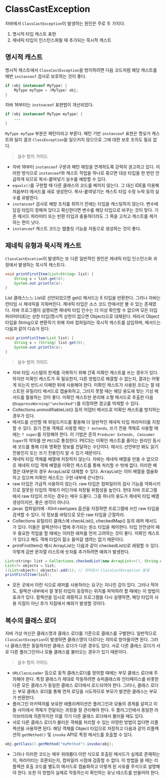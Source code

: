# ClassCastException
자바에서 `ClassCastException`이 발생하는 원인은 주로 두 가지다.
1. 명시적 타입 캐스트 표현
2. 제네릭 타입이 인스턴스화될 때 추가되는 묵시적 캐스트

## 명시적 캐스트
명시적 캐스트에서 `ClassCastException`을 방지하려면 다음 코드처럼 해당 캐스트를 매번 `instanceof` 검사로 보호하는 것이 좋다.
```java
if (obj instanceof MyType) {
    MyType myType = (MyType) obj;
}
```
자바 16부터는 `instnaceof` 표현법이 개선되었다.
```java
if (obj instanceof MyType myType) {
    ...
}
```
`MyType myType` 부분은 패턴이라고 부른다.
패턴 기반 `instanceof` 표현은 명싲거 캐스트와 달리 결코 `ClassException`을 일으키지 않으므로 그에 대한 보호 조치도 필요 없다.

> 실수 방지 가이드
* 자바 16부터 `instanceof` 구문과 패턴 매칭을 연계하도록 강력히 권고하고 있다. 이러한 방식으로 `instanceof`와 캐스트 작업을 하나로 묶으면 대상 타입을 한 번만 언급하게 되므로 복사-붙여넣기 실수를 예방할 수 있다.
* `equals()`를 구현할 때 다른 클래스의 코드를 베끼지 않는다. 그 대신 IDE를 이용해 처음부터 메서드를 새로 생성한다. 복사-붙여넣기는 캐스트 타입 수정 누락 등의 실수를 유발한다.
* `instanceof` 검사로 예방 조치를 취하기 전에는 타입을 캐스팅하지 않는다. 변수에 담길 타입이 정해져 있다고 확신한다면 변수를 해당 타입으로 바꾸는 것이 맞다. 기존 메서드 파라미터 또는 반환 타입과 충돌하더라도 그 쪽을 고치고 캐스트를 제거하는 편이 낫다.
* `instanceof` 캐스트 코드는 템플릿 기능을 자동으로 생성하는 것이 좋다.

## 제네릭 유형과 묵시적 캐스트
`ClassCastExcetion`이 발생하는 또 다른 일반적인 원인은 제네릭 타입 인스턴스화 과정에서 발생하는 묵시적 캐스트다.

```java
void printFirstItem(List<String> list) {
    String s = list.get(0);
    System.out.println(s);
}
```
List 클래스느느 List<E>로 선언되었으면 get() 메서드는 E 타입을 반환한다.
그러나 자바는 런타임 시 제네릭을 지워버린다.
제네릭 타입은 소스 코드 안에서만 볼 수 있는 존재였다. 자바 프로그램이 실행되면 제네릭 타입 인수는 더 이상 확인할 수 없으며 모든 타입 파라미터(E)는 상한 타입(명시적 상한이 없으면 Object)으로 대체된다.
따라서 Object 타입을 String으로 변환하기 위해 자바 컴파일러는 묵시적 캐스트를 삽입하며, 메서드는 다음과 같이 디슈거 된다.

```java
void printFistItem(List list) {
    String s = (String) list.get(0);
    System.out.println(s);
}
```

> 실수 방지 가이드 
* 자바 타입 시스템의 한계를 극복하기 위해 간혹 미확인 캐스트를 쓰는 경우가 있다. 하지만 미확인 캐스트가 꼭 필요한지, 다른 방법으로 해결할 수 없는지, 결과는 어떻게 되는지 반드시 이해한 뒤에 사용해야 한다.
미확인 캐스트가 사용된 코드는 잘 테스트된 유틸리티 메서드로 캡슐화하고, 그러지 못할 때는 해당 용도에 맞는 기성 메서드를 활용하는 것이 좋다.
미확인 캐스트만 분리해 소형 메서드로 추출한 다음 `@SuppressWarning("unchecked")`를 지정하면 경고를 억제할 수 있다.
* Collections.unmodifiableList() 등의 어댑터 메서드로 미확인 캐스트를 방지하는 경우가 있다.
* 메서드를 선언할 때 와일드카드를 활용해 더 일반적인 제네릭 타입 파라미터를 지정할 수 있다. 읽기 전용 객체로 사용할 때는 `? extends`, 쓰기 전용 객체로 사용할 때에는 `? super`를 지정해야 한다.
이 기법은 흔히 `Producer Extends, Consumer Super`의 약자를 딴 `PECS`로 통칭한다.
PECS는 미확인 캐스트를 줄이는 원리인 동시에 코드를 통해 더욱 명확한 정보를 전달하는 수단이다.
메서드 선언부만 봐도 읽기 전용인지 또는 쓰기 전용인지 알 수 있기 때문이다.
* 제네릭 타입 객체를 배열에 저장하지 않는다. 자바는 제네릭 배열을 만들 수 없으므로 제네릭 타입 객체 배열을 미확인 캐스트를 통해 처리할 수 밖에 없다.
이러한 배열은 대부분의 경우 ArrayList로 대체할 수 있다. ArrayList는 이미 배열을 캡슐화하고 있으며 미확인 캐스트는 구현 내부에 은닉한다.
* raw 타입은 가급적 사용하지 않는다. raw 타입은 컴파일러의 검사 기능을 약화시키므로 잘못된 타입의 객체가 어딘가에 저장될 위험성을 높인다.
현대 자바 프로그램에서 raw 타입이 쓰이는 경우는 매우 드물다. 그중 하나의 용도가 제네릭 타입 배열 생성이지만, 좋은 생각이 아니다.
* javac 컴파일러에 -Xlint:rawtypes 옵션을 지정하면 프로그램에 쓰인 raw 타입을 검색할 수 있다.
이 정보를 바탕으로 모든 raw 타입을 근절하라.
* Collections 유틸리티 클래스에 checkList(), checkedMap() 등의 래퍼 메서드가 있다.
이들은 컬렉션이나 맵에 추가되는 원소 타입을 제어한다. 
타입 안전성이 매우 중요한 작업을 할 때에는 이러한 래퍼를 먼저 고려하는 것이 좋다.
미확인 캐스트가 있다고 해도 객체 타입이 잚소 들어갈 염려는 없기 때문이다.
* printFirstItem() 예시 ArrayList는 다음과 같이 checkedList()로 래핑할 수 있다. 
이렇게 감싼 문자열 리스트에 숫자를 추가하려면 예외가 발생한다.
```java
List<string> list = Collections.checkedList(new ArrayList<>(), String.class);
List<?> objects = list;
((List<object>) objects).add(1); // 런타임시 ClassCastException 발생
printFirstItem(lsit);
```
* 모든 곳에서 이런 식으로 래퍼를 사용하라는 요구는 지나친 감이 있다.
그러나 적어도, 컬렉션 내부에서 잘 못된 타입이 등장하는 위치를 파악하려 할 때에는 이 방법이 효과가 있다.
컬렉션을 임시로 래핑하고 프로그램을 다시 실행하면, 해당 타입의 사용 지점이 아닌 추가 지점에서 예외가 발생할 것이다.

## 복수의 클래스 로더
자바 가상 머신은 클래스명과 클래스 로더를 기준으로 클래스를 구별한다.
일반적으로 `ClassCastException`이 발생하면 클래스명이 다르다는 의미로 받아들이면 된다.
그러나 클래스명은 동일하지만 클래스 로더가 다른 경우도 있다.
서로 다른 클래스 로더가 서로 다른 플러그인이나 모듈 클래스를 불러오는 경우가 있기 때문이다.

> 실수 방지 가이드
* `URLClassLoader` 등으로 동적 클래스로더를 정의할 때에는 부모 클래스 로더에 주의해야 한다.
특정 클래스가 제대로 작동하려면 슈퍼클래스와 인터페이스를 비롯한 다른 모든 클래스가 동일한 클래스 로더에서 로드되어야 한다.
그러나, 클래스 로더는 부모 클래스 로더를 통해 먼저 로딩을 시도하므로 부모가 발견한 클래스는 부모가 반환한다.
* 플러그인 아키텍처를 보유한 애플리케이션은 플러그인과 모듈의 경계를 살피고 이들 사이에서 객체가 전달되는 과정을 잘 관리해야 한다.
두 플러그인에서 동일한 라이브러리에 의존하지만 이를 각기 다른 클래스 로더에서 불러올 때도 있다. 
* 서로 다른 클래스 로더가 불러온 객체를 처리할 수 있는 마땅한 방법이 없다면 리플렉션을 사용하면 된다.
해당 객체를 Object 타입으로 저장하고 다음과 같이 리플렉션의 `getMethod()` 및 `invoke` API로 특정 메서드를 호출할 수 있다.
```java
obj.getClass().getMethod("myMethod").invoke(obj);
```
* 그러나 이러한 코드는 매우 위태롭다.이런 식으로 호출된 메서드가 실제로 존재하는지, 파라미터는 호환되는지, 컴파일러 시점에 검증할 수 없다.
이 방법을 쓸 때는 리플렉션 호출 코드를 별도의 메서드로 캡슐화하고 이렇게 된 사유를 주석으로 설명해야 한다.
또한 이 방법이 실제로 작동하는지 확인하는 유닛 테스트를 만들어야 한다.